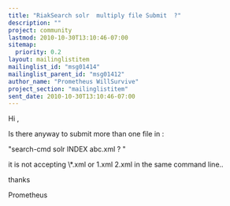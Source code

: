 ```yaml
---
title: "RiakSearch solr  multiply file Submit  ?"
description: ""
project: community
lastmod: 2010-10-30T13:10:46-07:00
sitemap:
  priority: 0.2
layout: mailinglistitem
mailinglist_id: "msg01414"
mailinglist_parent_id: "msg01412"
author_name: "Prometheus WillSurvive"
project_section: "mailinglistitem"
sent_date: 2010-10-30T13:10:46-07:00
---
```



Hi ,

Is there anyway to submit more than one file in :

"search-cmd solr INDEX abc.xml ? "

it is not accepting \\*.xml or 1.xml 2.xml in the same command line..

thanks

Prometheus
